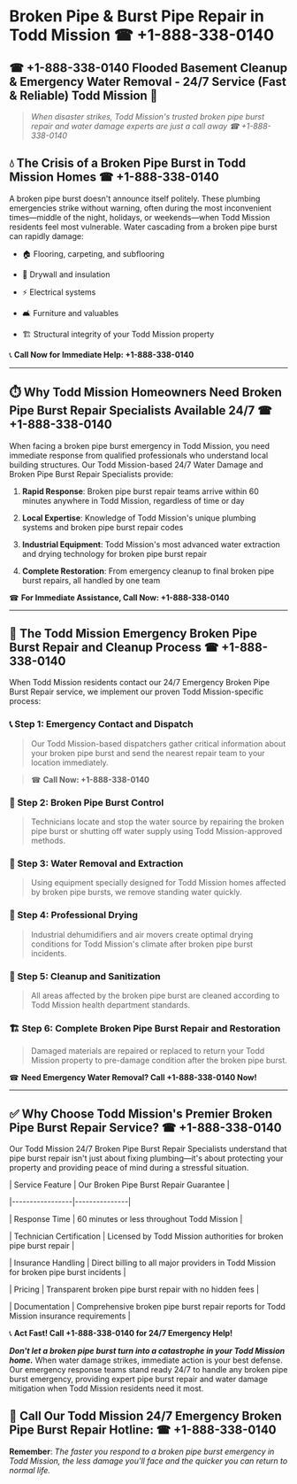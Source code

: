 # Broken Pipe & Burst Pipe Repair in Todd Mission ☎ +1-888-338-0140  
## ☎ +1-888-338-0140 Flooded Basement Cleanup & Emergency Water Removal - 24/7 Service (Fast & Reliable) Todd Mission 🚨  

> *When disaster strikes, Todd Mission's trusted broken pipe burst repair and water damage experts are just a call away ☎ +1-888-338-0140*  

## 💧 The Crisis of a Broken Pipe Burst in Todd Mission Homes ☎ +1-888-338-0140  

A broken pipe burst doesn't announce itself politely. These plumbing emergencies strike without warning, often during the most inconvenient times—middle of the night, holidays, or weekends—when Todd Mission residents feel most vulnerable. Water cascading from a broken pipe burst can rapidly damage:  

* 🏠 Flooring, carpeting, and subflooring  
* 🧱 Drywall and insulation  
* ⚡ Electrical systems  
* 🛋️ Furniture and valuables  
* 🏗️ Structural integrity of your Todd Mission property  

📞 **Call Now for Immediate Help: +1-888-338-0140**  

---  

## ⏱️ Why Todd Mission Homeowners Need Broken Pipe Burst Repair Specialists Available 24/7 ☎ +1-888-338-0140  

When facing a broken pipe burst emergency in Todd Mission, you need immediate response from qualified professionals who understand local building structures. Our Todd Mission-based 24/7 Water Damage and Broken Pipe Burst Repair Specialists provide:  

1. **Rapid Response**: Broken pipe burst repair teams arrive within 60 minutes anywhere in Todd Mission, regardless of time or day  
2. **Local Expertise**: Knowledge of Todd Mission's unique plumbing systems and broken pipe burst repair codes  
3. **Industrial Equipment**: Todd Mission's most advanced water extraction and drying technology for broken pipe burst repair  
4. **Complete Restoration**: From emergency cleanup to final broken pipe burst repairs, all handled by one team  

☎ **For Immediate Assistance, Call Now: +1-888-338-0140**  

---  

## 🔧 The Todd Mission Emergency Broken Pipe Burst Repair and Cleanup Process ☎ +1-888-338-0140  

When Todd Mission residents contact our 24/7 Emergency Broken Pipe Burst Repair service, we implement our proven Todd Mission-specific process:  

### 📞 Step 1: Emergency Contact and Dispatch  
> Our Todd Mission-based dispatchers gather critical information about your broken pipe burst and send the nearest repair team to your location immediately.  
> ☎ **Call Now: +1-888-338-0140**  

### 🚿 Step 2: Broken Pipe Burst Control  
> Technicians locate and stop the water source by repairing the broken pipe burst or shutting off water supply using Todd Mission-approved methods.  

### 🌊 Step 3: Water Removal and Extraction  
> Using equipment specially designed for Todd Mission homes affected by broken pipe bursts, we remove standing water quickly.  

### 💨 Step 4: Professional Drying  
> Industrial dehumidifiers and air movers create optimal drying conditions for Todd Mission's climate after broken pipe burst incidents.  

### 🧼 Step 5: Cleanup and Sanitization  
> All areas affected by the broken pipe burst are cleaned according to Todd Mission health department standards.  

### 🏗️ Step 6: Complete Broken Pipe Burst Repair and Restoration  
> Damaged materials are repaired or replaced to return your Todd Mission property to pre-damage condition after the broken pipe burst.  

☎ **Need Emergency Water Removal? Call +1-888-338-0140 Now!**  

---  

## ✅ Why Choose Todd Mission's Premier Broken Pipe Burst Repair Service? ☎ +1-888-338-0140  

Our Todd Mission 24/7 Broken Pipe Burst Repair Specialists understand that pipe burst repair isn't just about fixing plumbing—it's about protecting your property and providing peace of mind during a stressful situation.  

| Service Feature | Our Broken Pipe Burst Repair Guarantee |  
|-----------------|---------------|  
| Response Time | 60 minutes or less throughout Todd Mission |  
| Technician Certification | Licensed by Todd Mission authorities for broken pipe burst repair |  
| Insurance Handling | Direct billing to all major providers in Todd Mission for broken pipe burst incidents |  
| Pricing | Transparent broken pipe burst repair with no hidden fees |  
| Documentation | Comprehensive broken pipe burst repair reports for Todd Mission insurance requirements |  

📞 **Act Fast! Call +1-888-338-0140 for 24/7 Emergency Help!**  

***Don't let a broken pipe burst turn into a catastrophe in your Todd Mission home.*** When water damage strikes, immediate action is your best defense. Our emergency response teams stand ready 24/7 to handle any broken pipe burst emergency, providing expert pipe burst repair and water damage mitigation when Todd Mission residents need it most.  

## 📱 Call Our Todd Mission 24/7 Emergency Broken Pipe Burst Repair Hotline: ☎ +1-888-338-0140  

**Remember**: *The faster you respond to a broken pipe burst emergency in Todd Mission, the less damage you'll face and the quicker you can return to normal life.*